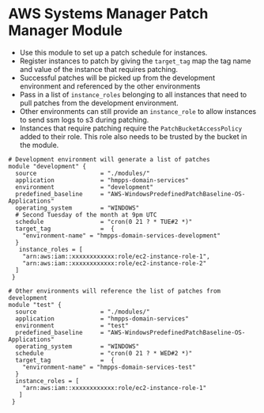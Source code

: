 # AWS Systems Manager Patch Manager Module

- Use this module to set up a patch schedule for instances.
- Register instances to patch by giving the `target_tag` map the tag name and value of the instance that requires patching.
- Successful patches will be picked up from the development environment and referenced by the other environments
- Pass in a list of `instance_roles` belonging to all instances that need to pull patches from the development environment. 
- Other environments can still provide an `instance_role` to allow instances to send ssm logs to s3 during patching.
- Instances that require patching require the `PatchBucketAccessPolicy` added to their role. This role also needs to be trusted by the bucket in the module.

```hcl
# Development environment will generate a list of patches
module "development" {
  source                  = "./modules/"
  application             = "hmpps-domain-services"
  environment             = "development"
  predefined_baseline     = "AWS-WindowsPredefinedPatchBaseline-OS-Applications"
  operating_system        = "WINDOWS"
  # Second Tuesday of the month at 9pm UTC
  schedule                = "cron(0 21 ? * TUE#2 *)"
  target_tag              =  {
    "environment-name" = "hmpps-domain-services-development"
  }
   instance_roles = [
    "arn:aws:iam::xxxxxxxxxxxx:role/ec2-instance-role-1",
    "arn:aws:iam::xxxxxxxxxxxx:role/ec2-instance-role-2"  
  ] 
 }

# Other environments will reference the list of patches from development
module "test" {
  source                  = "./modules/"
  application             = "hmpps-domain-services"
  environment             = "test"
  predefined_baseline     = "AWS-WindowsPredefinedPatchBaseline-OS-Applications"
  operating_system        = "WINDOWS"  
  schedule                = "cron(0 21 ? * WED#2 *)"
  target_tag              =  {
    "environment-name" = "hmpps-domain-services-test"
  }
  instance_roles = [
    "arn:aws:iam::xxxxxxxxxxxx:role/ec2-instance-role-1"
   ]
 }
```